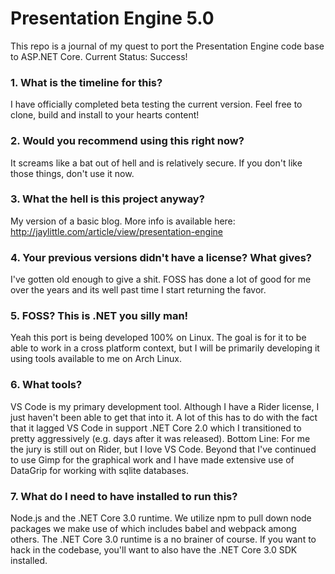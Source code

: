 # Presentation Engine 5.0

This repo is a journal of my quest to port the Presentation Engine code base to ASP.NET Core.  Current Status: Success!

### 1. What is the timeline for this?

I have officially completed beta testing the current version. Feel free to clone, build and install to your hearts content!

### 2. Would you recommend using this right now?

It screams like a bat out of hell and is relatively secure. If you don't like those things, don't use it now.

### 3. What the hell is this project anyway?

My version of a basic blog.  More info is available here:  http://jaylittle.com/article/view/presentation-engine

### 4. Your previous versions didn't have a license? What gives?

I've gotten old enough to give a shit. FOSS has done a lot of good for me over the years and its well past time I start returning the favor.

### 5. FOSS? This is .NET you silly man!

Yeah this port is being developed 100% on Linux.  The goal is for it to be able to work in a cross platform context, but I will be primarily developing it using tools available to me on Arch Linux.

### 6. What tools?

VS Code is my primary development tool. Although I have a Rider license, I just haven't been able to get that into it.  A lot of this has to do with the fact that it lagged VS Code in support .NET Core 2.0 which I transitioned to pretty aggressively (e.g. days after it was released).  Bottom Line: For me the jury is still out on Rider, but I love VS Code.  Beyond that I've continued to use Gimp for the graphical work and I have made extensive use of DataGrip for working with sqlite databases.

### 7. What do I need to have installed to run this?

Node.js and the .NET Core 3.0 runtime.  We utilize npm to pull down node packages we make use of which includes babel and webpack among others.  The .NET Core 3.0 runtime is a no brainer of course.  If you want to hack in the codebase, you'll want to also have the .NET Core 3.0 SDK installed.
